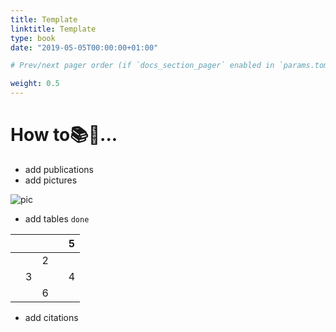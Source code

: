 ```yaml
---
title: Template
linktitle: Template
type: book
date: "2019-05-05T00:00:00+01:00"

# Prev/next pager order (if `docs_section_pager` enabled in `params.toml`)

weight: 0.5
---
```


# How to📚🤩...

- add publications
- add pictures

![pic](hku.png)

- add tables `done`

|   |   |   |   | 5 |
|---|---|---|---|---|
|   |   | 2 |   |   |
|   | 3 |   |   | 4 |
|   |   | 6 |   |   |

- add citations

